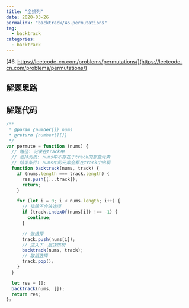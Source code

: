 ```yaml
---
title: "全排列"
date: 2020-03-26
permalink: "backtrack/46.permutations"
tag:
  - backtrack
categories:
  - backtrack
---
```


[46. https://leetcode-cn.com/problems/permutations/](https://leetcode-cn.com/problems/permutations/)

## 解题思路

## 解题代码

```js
/**
 * @param {number[]} nums
 * @return {number[][]}
 */
var permute = function (nums) {
  // 路径: 记录在track中
  // 选择列表: nums中不存在于track的那些元素
  // 结束条件: nums中的元素全都在track中出现
  function backtrack(nums, track) {
    if (nums.length === track.length) {
      res.push([...track]);
      return;
    }

    for (let i = 0; i < nums.length; i++) {
      // 排除不合法选项
      if (track.indexOf(nums[i]) !== -1) {
        continue;
      }

      // 做选择
      track.push(nums[i]);
      // 进入下一层决策树
      backtrack(nums, track);
      // 取消选择
      track.pop();
    }
  }

  let res = [];
  backtrack(nums, []);
  return res;
};
```
